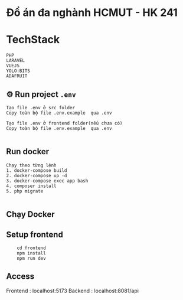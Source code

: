 # Đồ án đa nghành HCMUT - HK 241

# TechStack
 ```
 PHP
 LARAVEL
 VUEJS
 YOLO:BITS
 ADAFRUIT
 ```


## ⚙️ Run project `.env`

```
Tạo file .env ở src folder
Copy toàn bộ file .env.example  qua .env

Tạo file .env ở frontend folder(nếu chưa có)
Copy toàn bộ file .env.example  qua .env


```

## Run docker

```
Chạy theo từng lệnh
1. docker-compose build
2. docker-compose up -d
3. docker-compose exec app bash 
4. composer install
5. php migrate 
 
```

## Chạy Docker



## Setup frontend

```
    cd frontend
    npm install
    npm run dev
```


## Access
Frontend : localhost:5173
Backend : localhost:8081/api

